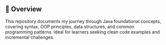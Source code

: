 ## 🎯 Overview 
This repository documents my journey through Java foundational concepts, covering syntax, OOP principles, data structures, and common programming patterns. 
Ideal for learners seeking clean code examples and incremental challenges.
 

